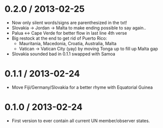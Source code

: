 0.2.0 / 2013-02-25
==================
  * Now only silent words/signs are parenthesized in the txt!
  * Slovakia -> Jordan -> Malta to make ending possible to say again..
  * Palua <-> Cape Verde for better flow in last line 4th verse
  * Big restock at the end to get rid of Puerto Rico:
    * Mauritania, Macedonia, Croatia, Australia, Malta
    * Vatican -> Vatican City (yay) by moving Tonga up to fill up Malta gap
  * Slovakia sounded bad in 0.1.1 swapped with Samoa

0.1.1 / 2013-02-24
==================
  * Move Fiji/Germany/Slovakia for a better rhyme with Equatorial Guinea

0.1.0 / 2013-02-24
==================
  * First version to ever contain all current UN member/observer states.
